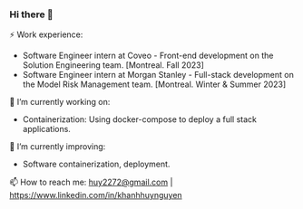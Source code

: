 ### Hi there 👋

⚡ Work experience:

* Software Engineer intern at Coveo - Front-end development on the Solution Engineering team. [Montreal. Fall 2023]
* Software Engineer intern at Morgan Stanley - Full-stack development on the Model Risk Management team. [Montreal. Winter & Summer 2023]

🔭 I’m currently working on:
* Containerization: Using docker-compose to deploy a full stack applications.

🌱 I’m currently improving:
* Software containerization, deployment.

📫 How to reach me: huy2272@gmail.com | https://www.linkedin.com/in/khanhhuynguyen
